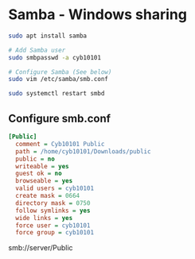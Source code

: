 # Samba - Windows sharing

```bash
sudo apt install samba

# Add Samba user
sudo smbpasswd -a cyb10101

# Configure Samba (See below)
sudo vim /etc/samba/smb.conf

sudo systemctl restart smbd
```

## Configure smb.conf

```ini
[Public]
  comment = Cyb10101 Public
  path = /home/cyb10101/Downloads/public
  public = no
  writeable = yes
  guest ok = no
  browseable = yes
  valid users = cyb10101
  create mask = 0664
  directory mask = 0750
  follow symlinks = yes
  wide links = yes
  force user = cyb10101
  force group = cyb10101
```

smb://server/Public
